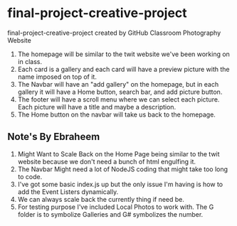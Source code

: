 # final-project-creative-project
final-project-creative-project created by GitHub Classroom
Photography Website

1. The homepage will be similar to the twit website we've been working on in class.
2. Each card is a gallery and each card will have a preview picture with the name imposed on top of it.
3. The Navbar will have an "add gallery" on the homepage, but in each gallery it will have a Home button, search bar, and add picture button.
4. The footer will have a scroll menu where we can select each picture. Each picture will have a title and maybe a description.
5. The Home button on the navbar will take us back to the homepage.


## Note's By Ebraheem

1. Might Want to Scale Back on the Home Page being similar to the twit website because we don't need a bunch of html engulfing it.
2. The Navbar Might need a lot of NodeJS coding that might take too long to code.
3. I've got some basic index.js up but the only issue I'm having is how to add the Event Listers dynamically.
4. We can always scale back the currently thing if need be.
5. For testing purpose I've included Local Photos to work with. The G folder is to symbolize Galleries and G# symbolizes the number.
